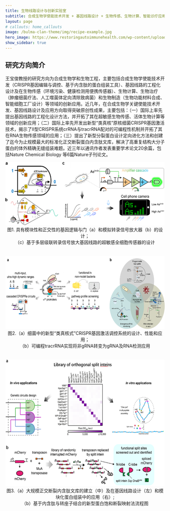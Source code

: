 ```yaml
---
title: 生物线路设计与创新实验室
subtitle: 合成生物学使能技术开发 + 基因线路设计 + 生物传感、生物计算、智能诊疗应用
layout: page
# callouts: home_callouts
image: /bulma-clan-theme/img/recipe-example.jpg
hero_image: https://www.restoringautoimmunehealth.com/wp-content/uploads/2019/01/DNA-image-1080x640.jpg
show_sidebar: true
---
```



## 研究方向简介

王宝俊教授的研究方向为合成生物学和生物工程，主要包括合成生物学使能技术开发（CRISPR基因编辑与调控、基于内含肽的蛋白组装工具）、基因线路的工程化设计及在生物传感（环境污染、健康检测用便携传感器）、生物计算、生物治疗（肿瘤细菌疗法、人工噬菌体定向清除致病菌）和生物制造（生物功能材料合成、智能细胞工厂设计）等领域的创新应用。近几年，在合成生物学关键使能技术开发、基因线路设计及应用方向取得突破原创性成果，主要包括：（一）国际上率先提出基因线路的工程化设计方法，并开拓了其在超敏感生物传感、活体生物计算等领域的创新应用；（二）国际上率先开发出新型“类真核”原核细菌CRISPR基因激活技术，揭示了II型CRISPR系统crRNA与tracrRNA配对的可编程性机制并开拓了其在RNA生物传感领域的应用；（三）提出了新型分裂蛋白设计定向进化方法和创建了迄今为止规模最大的标准化正交断裂蛋白内含肽文库，解决了高重复结构大分子蛋白的体外精确无缝组装难题。近三年以通讯作者发表重要学术论文20余篇，包括Nature Chemical Biology 等6篇Nature子刊论文。





<center><img alt="" src="../assets/research1.png" style="height:200px; width:550px"></center>

<center>图1. 具有模块性和正交性的基因逻辑与门（a）和模拟转录信号放大器（b）的设计；</center>
<center>（c）基于多层级联转录信号放大基因线路的超敏感全细胞传感器的设计</center>
<br>
<br>
<center><img alt="" src="../assets/research2.png" style="height:230px; width:680px"></center>

<center>图2.（a）细菌中的新型“类真核式”CRISPR基因激活调控系统的设计、性能和应用；</center>
<center>（b）可编程tracrRNA实现将非gRNA转变为gRNA及RNA检测应用</center>
<br>
<br>
<center><img alt="" src="../assets/research3.png" style="height:400px; width:600px"></center>

<center>图3.（a）大规模正交断裂内含肽文库的建立（中）及在基因线路设计（左）和模块化蛋白组装中的应用（右）;</center>
<center>（b）基于内含肽与转座子结合的新型蛋白饱和断裂映射法流程图</center>

